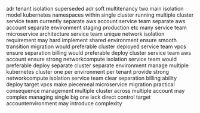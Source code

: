 adr tenant isolation superseded adr soft multitenancy two main isolation model kubernetes namespaces within single cluster running multiple cluster service team currently separate aws account service team separate aws account separate environment staging production etc many service team microservice architecture service team unique network isolation requirement may hard implement shared environment ensure smooth transition migration would preferable cluster deployed service team vpcs ensure separation billing would preferable deploy cluster service team aws account ensure strong networkcompute isolation service team would preferable deploy separate cluster separate environment manage multiple kubernetes cluster one per environment per tenant provide strong networkcompute isolation service team clear separation billing ability deploy target vpcs make piecemeal microservice migration practical consequence management multiple cluster across multiple account may complex managing single big one lack direct control target accountenvironment may introduce complexity